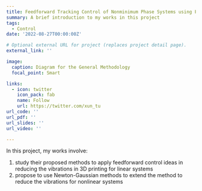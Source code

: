 ```yaml
---
title: Feedforward Tracking Control of Nonminimum Phase Systems using Filtered Basis Function 
summary: A brief introduction to my works in this project
tags:
  - Control
date: '2022-08-27T00:00:00Z'

# Optional external URL for project (replaces project detail page).
external_link: ''

image:
  caption: Diagram for the General Methodology
  focal_point: Smart

links:
  - icon: twitter
    icon_pack: fab
    name: Follow
    url: https://twitter.com/xun_tu
url_code: ''
url_pdf: ''
url_slides: ''
url_video: ''

---
```


In this project, my works involve:
1. study their proposed methods to apply feedforward control ideas in reducing the vibrations in 3D printing for linear systems
2. propose to use Newton-Gaussian methods to extend the method to reduce the vibrations for nonlinear systems
